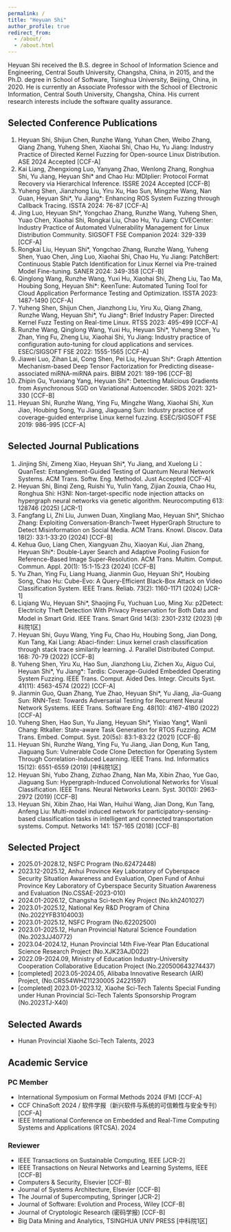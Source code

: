 ```yaml
---
permalink: /
title: "Heyuan Shi"
author_profile: true
redirect_from:
  - /about/
  - /about.html
---
```


Heyuan Shi received the B.S. degree in School of Information Science and Engineering, Central South University, Changsha, China, in 2015, and the Ph.D. degree in School of Software, Tsinghua University, Beijing, China, in 2020. He is currently an Associate Professor with the School of Electronic Information, Central South University, Changsha, China. His current research interests include the software quality assurance.

## Selected Conference Publications

1. Heyuan Shi, Shijun Chen, Runzhe Wang, Yuhan Chen, Weibo Zhang, Qiang Zhang, Yuheng Shen, Xiaohai Shi, Chao Hu, Yu Jiang:
   Industry Practice of Directed Kernel Fuzzing for Open-source Linux Distribution. ASE 2024 Accepted [CCF-A]
2. Kai Liang, Zhengxiong Luo, Yanyang Zhao, Wenlong Zhang, Ronghua Shi, Yu Jiang, Heyuan Shi\* and Chao Hu:
   MDIplier: Protocol Format Recovery via Hierarchical Inference. ISSRE 2024 Accepted [CCF-B]
3. Yuheng Shen, Jianzhong Liu, Yiru Xu, Hao Sun, Mingzhe Wang, Nan Guan, Heyuan Shi\*, Yu Jiang\*:
   Enhancing ROS System Fuzzing through Callback Tracing. ISSTA 2024: 76-87 [CCF-A]
4. Jing Luo, Heyuan Shi\*, Yongchao Zhang, Runzhe Wang, Yuheng Shen, Yuao Chen, Xiaohai Shi, Rongkai Liu, Chao Hu, Yu Jiang:
   CVECenter: Industry Practice of Automated Vulnerability Management for Linux Distribution Community. SIGSOFT FSE Companion 2024: 329-339 [CCF-A]
5. Rongkai Liu, Heyuan Shi\*, Yongchao Zhang, Runzhe Wang, Yuheng Shen, Yuao Chen, Jing Luo, Xiaohai Shi, Chao Hu, Yu Jiang:
   PatchBert: Continuous Stable Patch Identification for Linux Kernel via Pre-trained Model Fine-tuning. SANER 2024: 349-358 [CCF-B]
6. Qinglong Wang, Runzhe Wang, Yuxi Hu, Xiaohai Shi, Zheng Liu, Tao Ma, Houbing Song, Heyuan Shi\*:
   KeenTune: Automated Tuning Tool for Cloud Application Performance Testing and Optimization. ISSTA 2023: 1487-1490 [CCF-A]
7. Yuheng Shen, Shijun Chen, Jianzhong Liu, Yiru Xu, Qiang Zhang, Runzhe Wang, Heyuan Shi\*, Yu Jiang\*:
   Brief Industry Paper: Directed Kernel Fuzz Testing on Real-time Linux. RTSS 2023: 495-499 [CCF-A]
8. Runzhe Wang, Qinglong Wang, Yuxi Hu, Heyuan Shi\*, Yuheng Shen, Yu Zhan, Ying Fu, Zheng Liu, Xiaohai Shi, Yu Jiang:
   Industry practice of configuration auto-tuning for cloud applications and services. ESEC/SIGSOFT FSE 2022: 1555-1565 [CCF-A]
9. Jiawei Luo, Zihan Lai, Cong Shen, Pei Liu, Heyuan Shi\*:
   Graph Attention Mechanism-based Deep Tensor Factorization for Predicting disease-associated miRNA-miRNA pairs. BIBM 2021: 189-196 [CCF-B]
10. Zhipin Gu, Yuexiang Yang, Heyuan Shi\*:
    Detecting Malicious Gradients from Asynchronous SGD on Variational Autoencoder. SRDS 2021: 321-330 [CCF-B]
11. Heyuan Shi, Runzhe Wang, Ying Fu, Mingzhe Wang, Xiaohai Shi, Xun Jiao, Houbing Song, Yu Jiang, Jiaguang Sun:
    Industry practice of coverage-guided enterprise Linux kernel fuzzing. ESEC/SIGSOFT FSE 2019: 986-995 [CCF-A]

## Selected Journal Publications

1. Jinjing Shi, Zimeng Xiao, Heyuan Shi\*, Yu Jiang, and Xuelong Li：
   QuanTest: Entanglement-Guided Testing of Quantum Neural Network Systems. ACM Trans. Softw. Eng. Methodol. Just Accepted [CCF-A]
2. Heyuan Shi, Binqi Zeng, Ruishi Yu, Yulin Yang, Zijian Zouxia, Chao Hu, Ronghua Shi:
   H3NI: Non-target-specific node injection attacks on hypergraph neural networks via genetic algorithm. Neurocomputing 613: 128746 (2025) [JCR-1]
3. Fangfang Li, Zhi Liu, Junwen Duan, Xingliang Mao, Heyuan Shi\*, Shichao Zhang:
   Exploiting Conversation-Branch-Tweet HyperGraph Structure to Detect Misinformation on Social Media. ACM Trans. Knowl. Discov. Data 18(2): 33:1-33:20 (2024) [CCF-B]
4. Kehua Guo, Liang Chen, Xiangyuan Zhu, Xiaoyan Kui, Jian Zhang, Heyuan Shi\*:
   Double-Layer Search and Adaptive Pooling Fusion for Reference-Based Image Super-Resolution. ACM Trans. Multim. Comput. Commun. Appl. 20(1): 15:1-15:23 (2024) [CCF-B]
5. Yu Zhan, Ying Fu, Liang Huang, Jianmin Guo, Heyuan Shi\*, Houbing Song, Chao Hu:
   Cube-Evo: A Query-Efficient Black-Box Attack on Video Classification System. IEEE Trans. Reliab. 73(2): 1160-1171 (2024) [JCR-1]
6. Liqiang Wu, Heyuan Shi\*, Shaojing Fu, Yuchuan Luo, Ming Xu:
   p2Detect: Electricity Theft Detection With Privacy Preservation for Both Data and Model in Smart Grid. IEEE Trans. Smart Grid 14(3): 2301-2312 (2023) [中科院1区]
7. Heyuan Shi, Guyu Wang, Ying Fu, Chao Hu, Houbing Song, Jian Dong, Kun Tang, Kai Liang:
   Abaci-finder: Linux kernel crash classification through stack trace similarity learning. J. Parallel Distributed Comput. 168: 70-79 (2022) [CCF-B]
8. Yuheng Shen, Yiru Xu, Hao Sun, Jianzhong Liu, Zichen Xu, Aiguo Cui, Heyuan Shi\*, Yu Jiang\*:
   Tardis: Coverage-Guided Embedded Operating System Fuzzing. IEEE Trans. Comput. Aided Des. Integr. Circuits Syst. 41(11): 4563-4574 (2022) [CCF-A]
9. Jianmin Guo, Quan Zhang, Yue Zhao, Heyuan Shi\*, Yu Jiang, Jia-Guang Sun:
   RNN-Test: Towards Adversarial Testing for Recurrent Neural Network Systems. IEEE Trans. Software Eng. 48(10): 4167-4180 (2022) [CCF-A]
10. Yuheng Shen, Hao Sun, Yu Jiang, Heyuan Shi\*, Yixiao Yang\*, Wanli Chang:
    Rtkaller: State-aware Task Generation for RTOS Fuzzing. ACM Trans. Embed. Comput. Syst. 20(5s): 83:1-83:22 (2021) [CCF-B]
11. Heyuan Shi, Runzhe Wang, Ying Fu, Yu Jiang, Jian Dong, Kun Tang, Jiaguang Sun:
    Vulnerable Code Clone Detection for Operating System Through Correlation-Induced Learning. IEEE Trans. Ind. Informatics 15(12): 6551-6559 (2019) [中科院1区]
12. Heyuan Shi, Yubo Zhang, Zizhao Zhang, Nan Ma, Xibin Zhao, Yue Gao, Jiaguang Sun:
    Hypergraph-Induced Convolutional Networks for Visual Classification. IEEE Trans. Neural Networks Learn. Syst. 30(10): 2963-2972 (2019) [CCF-B]
13. Heyuan Shi, Xibin Zhao, Hai Wan, Huihui Wang, Jian Dong, Kun Tang, Anfeng Liu:
    Multi-model induced network for participatory-sensing-based classification tasks in intelligent and connected transportation systems. Comput. Networks 141: 157-165 (2018) [CCF-B]

## Selected Project

- 2025.01-2028.12, NSFC Program (No.62472448)
- 2023.12-2025.12, Anhui Province Key Laboratory of Cyberspace Security Situation Awareness and Evaluation, Open Fund of Anhui Province Key Laboratory of Cyberspace Security Situation Awareness and Evaluation (No.CSSAE-2023-010)
- 2024.01-2026.12, Changsha Sci-tech Key Project (No.kh2401027)
- 2023.01-2025.12, National Key R&D Program of China (No.2022YFB3104003)
- 2023.01-2025.12, NSFC Program (No.62202500)
- 2023.01-2025.12, Hunan Provincial Natural Science Foundation (No.2023JJ40772)
- 2023.04-2024.12, Hunan Provincial 14th Five-Year Plan Educational Science Research Project (No.XJK23AJD022)
- 2022.09-2024.09, Ministry of Education Industry-University Cooperation Collaborative Education Project (No.220500643274437)
- [completed] 2023.05-2024.05, Alibaba Innovative Research (AIR) Project, (No.CRS54WHZ11230005 24221597)
- [completed] 2023.01-2023.12, Xiaohe Sci-Tech Talents Special Funding under Hunan Provincial Sci-Tech Talents Sponsorship Program (No.2023TJ-X40)

## Selected Awards

- Hunan Provincial Xiaohe Sci-Tech Talents, 2023
  
## Academic Service

### PC Member

- International Symposium on Formal Methods 2024 (FM) [CCF-A]
- CCF ChinaSoft 2024 / 软件学报（新兴软件与系统的可信赖性与安全专刊）[CCF-A]
- IEEE International Conference on Embedded and Real-Time Computing Systems and Applications (RTCSA). 2024

### Reviewer

- IEEE Transactions on Sustainable Computing, IEEE [JCR-2]
- IEEE Transactions on Neural Networks and Learning Systems, IEEE [CCF-B]
- Computers & Security, Elsevier [CCF-B]
- Journal of Systems Architecture, Elsevier [CCF-B]
- The Journal of Supercomputing, Springer [JCR-2]
- Journal of Software: Evolution and Process, Wiley [CCF-B]
- Journal of Cryptologic Research (密码学报) [CCF-B]
- Big Data Mining and Analytics, TSINGHUA UNIV PRESS [中科院1区]
